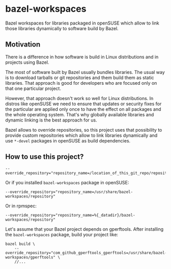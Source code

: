 # bazel-workspaces
Bazel workspaces for libraries packaged in openSUSE which allow to link those
libraries dynamically to software build by Bazel.

## Motivation
There is a difference in how software is build in Linux distributions and in
projects using Bazel.

The most of software built by Bazel usually bundles libraries. The usual way
is to download tarballs or git repositories and them build them as static
libraries. That approach is good for developers who are focused only on that
one particular project.

However, that approach doesn't work so well for Linux distributions. In distros
like openSUSE we need to ensure that updates or security fixes for the
particular are applied only once to have the effect on all packages and the
whole operating system. That's why globally available libraries and dynamic
linking is the best approach for us.

Bazel allows to override repositories, so this project uses that possibility to
provide custom repositories which allow to link libraries dynamically and use
`*-devel` packages in openSUSE as build dependencies.

## How to use this project?

```
--override_repository="repository_name=/location_of_this_git_repo/repository"
```

Or if you installed `bazel-workspaces` package in openSUSE:

```
--override_repository="repository_name=/usr/share/bazel-workspaces/repository"
```

Or in rpmspec:

```
--override_repository="repository_name=%{_datadir}/bazel-workspaces/repository"
```

Let's assume that your Bazel project depends on gperftools. After installing the
`bazel-workspaces` package, build your project like:

```
bazel build \
    --override_repository="com_github_gperftools_gperftools=/usr/share/bazel-workspaces/gperftools" \
    //...
```
